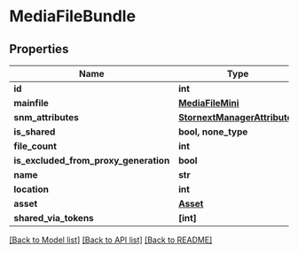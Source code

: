 # MediaFileBundle


## Properties

Name | Type | Description | Notes
------------ | ------------- | ------------- | -------------
**id** | **int** |  | 
**mainfile** | [**MediaFileMini**](MediaFileMini.md) |  | 
**snm_attributes** | [**StornextManagerAttributes**](StornextManagerAttributes.md) |  | 
**is_shared** | **bool, none_type** |  | [readonly] 
**file_count** | **int** |  | [readonly] 
**is_excluded_from_proxy_generation** | **bool** |  | [readonly] 
**name** | **str** |  | 
**location** | **int** |  | 
**asset** | [**Asset**](Asset.md) |  | [optional] 
**shared_via_tokens** | **[int]** |  | [optional] 

[[Back to Model list]](../#documentation-for-models) [[Back to API list]](../#documentation-for-api-endpoints) [[Back to README]](../)


